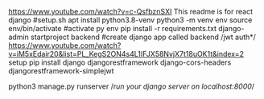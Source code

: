 https://www.youtube.com/watch?v=c-QsfbznSXI
This readme is for react django 
#setup.sh
apt install python3.8-venv
 python3 -m venv env
 source env/bin/activate #activate py env
 pip install -r requirements.txt 
 django-admin startproject backend #create django app called backend
/jwt auth*/
https://www.youtube.com/watch?v=iM5xEdair20&list=PL_KegS2ON4s4L1IFJX58NvjX7t18uOK1t&index=2
setup
pip install django djangorestframework django-cors-headers djangorestframework-simplejwt

python3 manage.py runserver /*run your django server on localhost:8000*/
